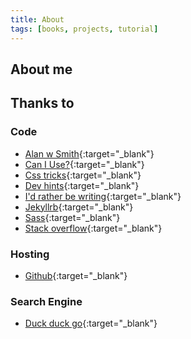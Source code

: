 ```yaml
---
title: About
tags: [books, projects, tutorial]
---
```

## About me

## Thanks to

### Code
* [Alan w Smith](http://alanwsmith.com/jekyll-liquid-date-formatting-examples){:target="_blank"}
* [Can I Use?](https://caniuse.com/){:target="_blank"}
* [Css tricks](https://css-tricks.com/couple-takes-sticky-footer/){:target="_blank"}
* [Dev hints](https://devhints.io/jekyll){:target="_blank"}
* [I'd rather be writing](https://idratherbewriting.com/documentation-theme-jekyll/mydoc_posts.html){:target="_blank"}
* [Jekyllrb](https://jekyllrb.com/docs/variables/){:target="_blank"}
* [Sass](https://sass-lang.com/){:target="_blank"}
* [Stack overflow](https://stackoverflow.com/){:target="_blank"}

### Hosting

* [Github](https://github.com/){:target="_blank"}

### Search Engine

* [Duck duck go](https://duckduckgo.com/){:target="_blank"}